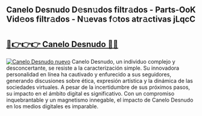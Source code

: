 ## Canelo Desnudo D𝚎sn𝚞dos filtr𝚊dos - Parts-OoK Vid𝚎os filtr𝚊dos - N𝚞evas f𝚘tos atr𝚊ctivas jLqcC

# <h2><a href="http://mb48tyy.tromn.icu/?c=Canelo+Desnudo">🔗👉👉👉 Canelo Desnudo 🔗🔗</a></h2>

[![Canelo Desnudo nuevo](https://i.imgur.com/pEAQMta.gif)](http://mb48tyy.tromn.icu/?c=Canelo+Desnudo)
Canelo Desnudo, un individuo complejo y desconcertante, se resiste a la caracterización simple. Su innovadora personalidad en línea ha cautivado y enfurecido a sus seguidores, generando discusiones sobre ética, expresión artística y la dinámica de las sociedades virtuales. A pesar de la incertidumbre de sus próximos pasos, su impacto en el ámbito digital es significativo. Con un compromiso inquebrantable y un magnetismo innegable, el impacto de Canelo Desnudo en los medios digitales es imparable.
